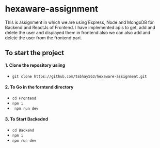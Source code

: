 # hexaware-assignment
This is assignment in which we are using Express, Node and MongoDB for Backend and ReactJs of Frontend.
I have implemented apis to get, add and delete the user and displayed them in frontend also we can also add and delete the user from the frontend part.

## To start the project 
#### 1. Clone the repository usiing
   - ```git clone https://github.com/tabhay563/hexaware-assignment.git```

#### 2. To Go in the forntend directory
  - ``` cd Frontend ```
  - ``` npm i ```
  - ``` npm run dev```
#### 3. To Start Backednd
  - ``` cd Backend ```
  - ``` npm i ```
  - ``` npm run dev ```
